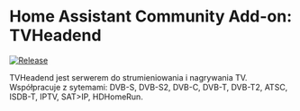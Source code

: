 # Home Assistant Community Add-on: TVHeadend

[![Release][release-shield]][release]

TVHeadend jest serwerem do strumieniowania i nagrywania TV. Współpracuje z sytemami: DVB-S, DVB-S2, DVB-C, DVB-T, DVB-T2, ATSC, ISDB-T, IPTV, SAT>IP, HDHomeRun.

[release-shield]: https://img.shields.io/badge/version-v2.4.4-blue.svg
[release]: https://github.com/kodzintm/addon-tvheadend/tree/v2.4.4
